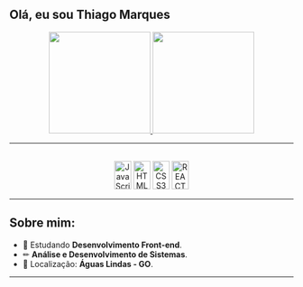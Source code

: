 ## Olá, eu sou Thiago Marques

<div align="center">
  <!-- Estatísticas do GitHub -->
  <a href="https://github.com/ThiagoMarques16">
    <img height="180em" src="https://github-readme-stats.vercel.app/api?username=ThiagoMarques16&show_icons=true&theme=vision-friendly-dark&include_all_commits=true&count_private=true"/>
    <img height="180em" src="https://github-readme-stats.vercel.app/api/top-langs/?username=ThiagoMarques16&layout=compact&langs_count=7&theme=vision-friendly-dark"/>
  </a>
</div>

---

<div style="display: inline_block" align="center"><br>
  <!-- Ícones das tecnologias -->
  <img src="https://cdn.jsdelivr.net/gh/devicons/devicon/icons/javascript/javascript-original.svg" alt="JavaScript" width="30" height="50" class="language-icon">
  <img src="https://cdn.jsdelivr.net/gh/devicons/devicon/icons/html5/html5-original.svg" alt="HTML5" width="30" height="50" class="language-icon">
  <img src="https://cdn.jsdelivr.net/gh/devicons/devicon/icons/css3/css3-original.svg" alt="CSS3" width="30" height="50" class="language-icon">
  <img src="https://cdn.jsdelivr.net/gh/devicons/devicon/icons/react/react-original.svg" alt="REACT" width="30" height="50" class="language-icon">
</div>

---

## Sobre mim:

- 📕 Estudando **Desenvolvimento Front-end**.
- ✏ **Análise e Desenvolvimento de Sistemas**.
- 📌 Localização: **Águas Lindas - GO**.

---

